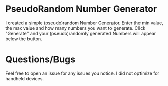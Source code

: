 # PseudoRandom Number Generator

I created a simple (pseudo)random Number Generator. 
Enter the min value, the max value and how many numbers you want to generate.
Click "Generate" and your (pseudo)randomly generated Numbers will appear below the button. 

# Questions/Bugs
Feel free to open an issue for any issues you notice. I did not optimize for handheld devices.